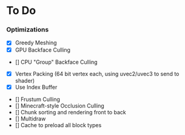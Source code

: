 # To Do

### Optimizations
- [x] Greedy Meshing
- [x] GPU Backface Culling
- [] CPU "Group" Backface Culling
- [x] Vertex Packing (64 bit vertex each, using uvec2/uvec3 to send to shader)
- [x] Use Index Buffer
- [] Frustum Culling
- [] Minecraft-style Occlusion Culling
- [] Chunk sorting and rendering front to back
- [] Multidraw
- [] Cache to preload all block types